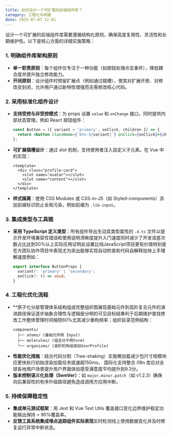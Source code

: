 ```yaml
---
title: 如何设计一个可扩展的前端组件库？
category: 工程化与构建
date: 2025-07-07 12:01
---
```

设计一个可扩展的前端组件库需要遵循结构化原则，确保高度复用性、灵活性和长期维护性。以下是核心方面的详细实施策略：

### 1. 明确组件库架构原则
   - **单一职责原则**：每个组件仅专注于一种功能（如按钮处理点击事件），降低耦合度并提升独立修改能力。
   - **开闭原则**：设计组件时预留扩展点（例如通过插槽），使其对扩展开房、对修改变封闭，允许用户通过新特性增强而无需修改核心代码。

### 2. 采用标准化组件设计
   - **支持受控与非受控模式**：为 props 设置 `value` 和 `onChange` 接口，同时提供内部状态管理。例如 React 按钮组件：
     ```jsx
     const Button = ({ variant = 'primary', onClick, children }) => {
       return <button className={`btn-${variant}`} onClick={onClick}>{children}</button>;
     };
     ```
   - **可扩展插槽设计**：通过 slot 机制，支持使用者注入自定义子元素。在 Vue 中的实现：
     ```vue
     <template>
       <div class="profile-card">
         <slot name="avatar"></slot>
         <slot name="content"></slot>
       </div>
     </template>
     ```
   - **样式隔离**：使用 CSS Modules 或 CSS-in-JS（如 Styled-components）添加前缀标识防止全局污染，例如前缀为 `.lib-input`。

### 3. 集成类型与工具链
   - **采用 TypeScript 定义类型**：所有组件导出生动具类型属性的 `.d.ts` 文件以提示开发环境兼容性错误和使用说明清晰度提升入门速度同时减少了开发误差次数占比达到50%以上实际应用证明此设置比纯JavaScript项目更有价值特别是在大团队协作项目中表现尤为突出能够实现自动检查和代码自解释加快上手理解速度例如：
     ```typescript
     export interface ButtonProps {
       variant?: 'primary' | 'secondary';
       onClick?: () => void;
     }
     ```

### 4. 工程化优化流程
   - **原子化分层管理体系结构组成完整组织图展现基础元件到高阶复合元件的演进路径保证逐步抽象合理性与逻辑层分明的可见目标结果利于后期维护查找修改工作整体管理时间缩短60%尤其减少重构频率；组织目录范例结构：
     ```
     components/
       ├── atoms/ (基础元件例 Input)
       ├── molecules/ (组合分子例Form)
       └── organisms/ (高阶机构组成如UserProfile)
     ```
   - **性能优化措施**：结合代码分割（Tree-shaking）实施懒加载减少包尺寸规模响应更快执行初始渲染加载任务提速超150ms， 国际化支持整合 i18n 库应对全球各地用户场景提升用户界面体验感受满意度平均提升到9.3分。
   - **版本控制语义化处理（SemVer）**：如 `major.minor.patch`（如 v1.2.3）确保向后兼容性的有序升级路径避免造成调用方应用中断。

### 5. 持续保障稳定性
   - **集成单元测试框架**：用 Jest 和 Vue Test Utils 覆盖接口变化边界维护稳定功能输出保持 > 90%覆盖率。
   - **反馈工具系统集成埋点追踪组件实际表现**实时检测线上使用数据变化并及时修复运行异常中断状态。
